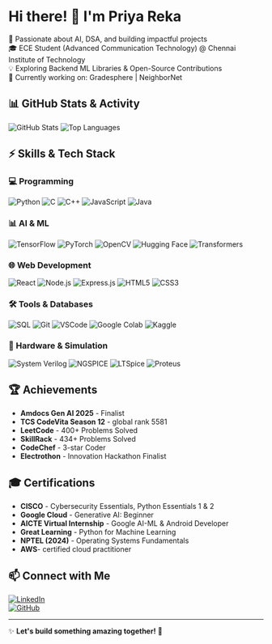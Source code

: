 # Hi there! 👋 I'm Priya Reka

🚀 Passionate about AI, DSA, and building impactful projects  
🎓 ECE Student (Advanced Communication Technology) @ Chennai Institute of Technology  
💡 Exploring Backend ML Libraries & Open-Source Contributions  
📌 Currently working on: Gradesphere | NeighborNet  

## 📊 GitHub Stats & Activity  
![GitHub Stats](https://github-readme-stats.vercel.app/api?username=PriyaReka&show_icons=true&theme=radical)  ![Top Languages](https://github-readme-stats.vercel.app/api/top-langs/?username=PriyaReka&layout=compact&theme=radical)  

## ⚡ Skills & Tech Stack  
### 💻 Programming  
![Python](https://img.shields.io/badge/Python-3776AB?style=for-the-badge&logo=python&logoColor=white)  ![C](https://img.shields.io/badge/C-00599C?style=for-the-badge&logo=c&logoColor=white)  ![C++](https://img.shields.io/badge/C++-00599C?style=for-the-badge&logo=c%2B%2B&logoColor=white)  ![JavaScript](https://img.shields.io/badge/JavaScript-F7DF1E?style=for-the-badge&logo=javascript&logoColor=black)  ![Java](https://img.shields.io/badge/Java-007396?style=for-the-badge&logo=java&logoColor=white)  

### 📊 AI & ML  
![TensorFlow](https://img.shields.io/badge/TensorFlow-FF6F00?style=for-the-badge&logo=tensorflow&logoColor=white)  ![PyTorch](https://img.shields.io/badge/PyTorch-EE4C2C?style=for-the-badge&logo=pytorch&logoColor=white)  ![OpenCV](https://img.shields.io/badge/OpenCV-5C3EE8?style=for-the-badge&logo=opencv&logoColor=white)  ![Hugging Face](https://img.shields.io/badge/HuggingFace-FFCC00?style=for-the-badge&logo=huggingface&logoColor=black)  ![Transformers](https://img.shields.io/badge/Transformers-FF5733?style=for-the-badge&logo=transformers&logoColor=white)  

### 🌐 Web Development  
![React](https://img.shields.io/badge/React-61DAFB?style=for-the-badge&logo=react&logoColor=black)  ![Node.js](https://img.shields.io/badge/Node.js-339933?style=for-the-badge&logo=node.js&logoColor=white)  ![Express.js](https://img.shields.io/badge/Express.js-000000?style=for-the-badge&logo=express&logoColor=white)  ![HTML5](https://img.shields.io/badge/HTML5-E34F26?style=for-the-badge&logo=html5&logoColor=white)  ![CSS3](https://img.shields.io/badge/CSS3-1572B6?style=for-the-badge&logo=css3&logoColor=white)  

### 🛠️ Tools & Databases  
![SQL](https://img.shields.io/badge/SQL-4479A1?style=for-the-badge&logo=postgresql&logoColor=white)  ![Git](https://img.shields.io/badge/Git-F05032?style=for-the-badge&logo=git&logoColor=white)  ![VSCode](https://img.shields.io/badge/VS%20Code-007ACC?style=for-the-badge&logo=visual-studio-code&logoColor=white)  ![Google Colab](https://img.shields.io/badge/Google%20Colab-F9AB00?style=for-the-badge&logo=googlecolab&logoColor=black)  ![Kaggle](https://img.shields.io/badge/Kaggle-20BEFF?style=for-the-badge&logo=kaggle&logoColor=white)  

### 🔬 Hardware & Simulation  
![System Verilog](https://img.shields.io/badge/System%20Verilog-FF6F00?style=for-the-badge&logo=verilog&logoColor=white)  ![NGSPICE](https://img.shields.io/badge/NGSPICE-00599C?style=for-the-badge&logo=ngspice&logoColor=white)  ![LTSpice](https://img.shields.io/badge/LTSpice-8B0000?style=for-the-badge&logo=ltspice&logoColor=white)  ![Proteus](https://img.shields.io/badge/Proteus-00AEEF?style=for-the-badge&logo=proteus&logoColor=white)  

## 🏆 Achievements  
- **Amdocs Gen AI 2025** - Finalist   
- **TCS CodeVita Season 12** - global rank 5581  
- **LeetCode** - 400+ Problems Solved  
- **SkillRack** - 434+ Problems Solved  
- **CodeChef** - 3-star Coder  
- **Electrothon** - Innovation Hackathon Finalist  

## 🎓 Certifications  
- **CISCO** - Cybersecurity Essentials, Python Essentials 1 & 2  
- **Google Cloud** - Generative AI: Beginner  
- **AICTE Virtual Internship** - Google AI-ML & Android Developer  
- **Great Learning** - Python for Machine Learning  
- **NPTEL (2024)** - Operating Systems Fundamentals
- **AWS**- certified cloud practitioner

## 📫 Connect with Me  
[![LinkedIn](https://img.shields.io/badge/-LinkedIn-blue?style=flat&logo=linkedin)](https://www.linkedin.com/in/priya-reka-s)  
[![GitHub](https://img.shields.io/badge/-GitHub-gray?style=flat&logo=github)](https://github.com/PriyaReka)  

---

✨ **Let's build something amazing together!** 🚀
